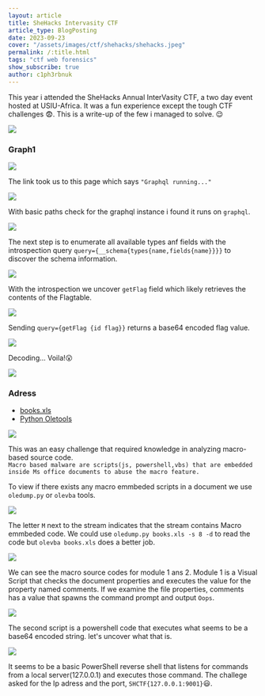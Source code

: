 ```yaml
---
layout: article
title: SheHacks Intervasity CTF
article_type: BlogPosting
date: 2023-09-23
cover: "/assets/images/ctf/shehacks/shehacks.jpeg"
permalink: /:title.html
tags: "ctf web forensics"
show_subscribe: true
author: c1ph3rbnuk
---
```


This year i attended the SheHacks Annual InterVasity CTF, a two day event hosted at USIU-Africa. It was a fun experience except the tough CTF challenges :fearful:. This is a write-up of the few i managed to solve. :relieved:

![](assets/images/ctf/shehacks/duration.png)

### Graph1
![](assets/images/ctf/shehacks/graph1.png)  

The link took us to this page which says `"Graphql running..."`   

![](assets/images/ctf/shehacks/graphql.png)   

With basic paths check for the graphql instance i found it runs on `graphql`.  

![](assets/images/ctf/shehacks/graphinstance.png)

The next step is to enumerate all available types anf fields with the introspection query `query={__schema{types{name,fields{name}}}}` to discover the schema information.   

![](assets/images/ctf/shehacks/getflag.png)

With the introspection we uncover `getFlag` field which likely retrieves the contents of the Flagtable.   

![](assets/images/ctf/shehacks/flagtable.png)

Sending `query={getFlag {id flag}}` returns a base64 encoded flag value. 

![](assets/images/ctf/shehacks/flagbase.png)

Decoding... Voila!:open_mouth:

![](assets/images/ctf/shehacks/flag.png)

### Adress
* [books.xls](ctf/shehacks/books.xls)   
* [Python Oletools](https://github.com/decalage2/oletools)

![](assets/images/ctf/shehacks/adress.png)

This was an easy challenge that required knowledge in analyzing macro-based source code.    
`Macro based malware are scripts(js, powershell,vbs) that are embedded inside Ms office documents to abuse the macro feature.`

To view if there exists any macro emmbeded scripts in a document we use `oledump.py` or `olevba` tools. 

![](assets/images/ctf/shehacks/macro.png)

The letter `M` next to the stream indicates that the stream contains Macro emmbeded code. We could use  `oledump.py books.xls -s 8 -d` to read the code but `olevba books.xls` does a better job.

![](assets/images/ctf/shehacks/modulemacro.png)

We can see the macro source codes for module 1 ans 2. Module 1 is a Visual Script that checks the document properties and executes the value for the property named comments. If we examine the file properties, comments has a value that spawns the command prompt and output `Oops`.

![](assets/images/ctf/shehacks/exif.png)

The second script is a powershell code that executes what seems to be a base64 encoded string. let's uncover what that is. 

![](assets/images/ctf/shehacks/ps.png)

It seems to be a basic PowerShell reverse shell that listens for commands from a local server(127.0.0.1) and executes those command. The challege asked for the Ip adress and the port, `SHCTF{127.0.0.1:9001}`:smiley:.
